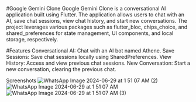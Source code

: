 #Google Gemini Clone
Google Gemini Clone is a conversational AI application built using Flutter. The application allows users to chat with an AI, save chat sessions, view chat history, and start new conversations. The project leverages various packages such as flutter_bloc, chips_choice, and shared_preferences for state management, UI components, and local storage, respectively.

#Features
Conversational AI: Chat with an AI bot named Athene.
Save Sessions: Save chat sessions locally using SharedPreferences.
View History: Access and view previous chat sessions.
New Conversation: Start a new conversation, clearing the previous chat.


Screenshots
![WhatsApp Image 2024-06-29 at 1 51 07 AM (2)](https://github.com/Simransingh010/GoogleGeminiClone/assets/73211327/f5fa09eb-938c-4a02-a436-fa77f6be2471)
![WhatsApp Image 2024-06-29 at 1 51 07 AM](https://github.com/Simransingh010/GoogleGeminiClone/assets/73211327/8e5fd7f4-2f29-4307-82c7-f0eea488eeba)
![WhatsApp Image 2024-06-29 at 1 51 07 AM (3)](https://github.com/Simransingh010/GoogleGeminiClone/assets/73211327/f31935a8-5a67-4be7-a1f6-81cef4a19f50)
